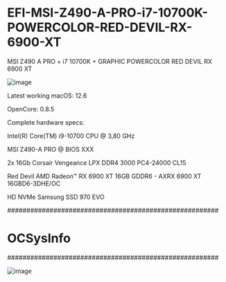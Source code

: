 # EFI-MSI-Z490-A-PRO-i7-10700K-POWERCOLOR-RED-DEVIL-RX-6900-XT


MSI Z490 A PRO + i7 10700K + GRAPHIC POWERCOLOR RED DEVIL RX 6900 XT


![image](https://user-images.githubusercontent.com/115396121/194747933-b0fef8cc-5272-4388-92e8-ba1b79b5855d.png)






Latest working macOS: 12.6

OpenCore: 0.8.5






Complete hardware specs:

Intel(R) Core(TM) i9-10700 CPU @ 3,80 GHz 

MSI Z490-A PRO @ BIOS XXX

2x 16Gb Corsair Vengeance LPX DDR4 3000 PC4-24000 CL15

Red Devil AMD Radeon™ RX 6900 XT 16GB GDDR6 - AXRX 6900 XT 16GBD6-3DHE/OC

HD NVMe Samsung SSD 970 EVO




#######################################################
#                      OCSysInfo                      #
#######################################################

![image](https://user-images.githubusercontent.com/115396121/194748585-0f4c8e4b-4b9c-42e7-b42a-da273378afa5.png)

